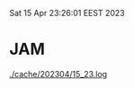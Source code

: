 Sat 15 Apr 23:26:01 EEST 2023
# JAM
<a href='./cache/202304/15_23.log'>./cache/202304/15_23.log</a>
